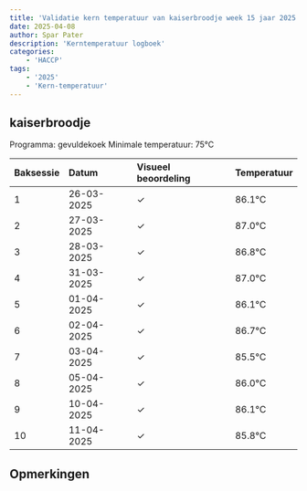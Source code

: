 ```yaml
---
title: 'Validatie kern temperatuur van kaiserbroodje week 15 jaar 2025'
date: 2025-04-08
author: Spar Pater
description: 'Kerntemperatuur logboek'
categories:
    - 'HACCP'
tags:
    - '2025'
    - 'Kern-temperatuur'
---
```


## kaiserbroodje

Programma: gevuldekoek
Minimale temperatuur: 75°C

| Baksessie | Datum | Visueel beoordeling | Temperatuur |
|:---|:---|:---|:---|
| 1 | 26-03-2025 | &check; | 86.1°C |
| 2 | 27-03-2025 | &check; | 87.0°C |
| 3 | 28-03-2025 | &check; | 86.8°C |
| 4 | 31-03-2025 | &check; | 87.0°C |
| 5 | 01-04-2025 | &check; | 86.1°C |
| 6 | 02-04-2025 | &check; | 86.7°C |
| 7 | 03-04-2025 | &check; | 85.5°C |
| 8 | 05-04-2025 | &check; | 86.0°C |
| 9 | 10-04-2025 | &check; | 86.1°C |
| 10 | 11-04-2025 | &check; | 85.8°C |

## Opmerkingen


